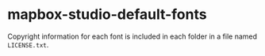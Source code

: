 mapbox-studio-default-fonts
===========================

Copyright information for each font is included in each folder in a file named `LICENSE.txt`.
